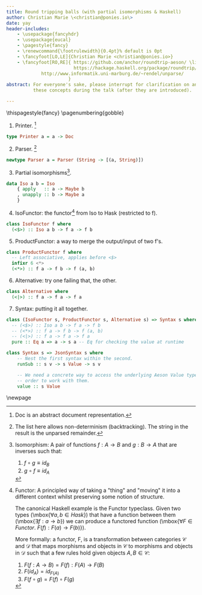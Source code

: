 ```yaml
---
title: Round tripping balls (with partial isomorphisms & Haskell)
author: Christian Marie \<christian@ponies.io\>
date: yay
header-includes:
    - \usepackage{fancyhdr}
    - \usepackage{eucal}
    - \pagestyle{fancy}
    - \renewcommand{\footrulewidth}{0.4pt}% default is 0pt
    - \fancyfoot[LO,LE]{Christian Marie <christian@ponies.io>}
    - \fancyfoot[RO,RE]{ https://github.com/anchor/roundtrip-aeson/ \linebreak
                         https://hackage.haskell.org/package/roundtrip/ \linebreak
		 	 http://www.informatik.uni-marburg.de/~rendel/unparse/
                       }
abstract: For everyone's sake, please interrupt for clarification on any of
          these concepts during the talk (after they are introduced).

---
```


\thispagestyle{fancy}
\pagenumbering{gobble}

1. Printer. [^1]

```haskell
type Printer a = a -> Doc
```

2. Parser. [^2]

```haskell
newtype Parser a = Parser (String -> [(a, String)])

```

3. Partial isomorphisms[^3].

```haskell
data Iso a b = Iso
    { apply   :: a -> Maybe b
    , unapply :: b -> Maybe a
    }
```

4. IsoFunctor: the functor[^4] from Iso to Hask (restricted to f).

```haskell
class IsoFunctor f where
  (<$>) :: Iso a b -> f a -> f b
```
5. ProductFunctor: a way to merge the output/input of two f's.

```haskell
class ProductFunctor f where
  -- Left associative, applies before <$>
  infixr 6 <*>
  (<*>) :: f a -> f b -> f (a, b)
```

6. Alternative: try one failing that, the other.

```haskell
class Alternative where
  (<|>) :: f a -> f a -> f a
```

7. Syntax: putting it all together.

```haskell
class (IsoFunctor s, ProductFunctor s, Alternative s) => Syntax s where
  -- (<$>) :: Iso a b -> f a -> f b
  -- (<*>) :: f a -> f b -> f (a, b)
  -- (<|>) :: f a -> f a -> f a
  pure :: Eq a => a -> s a -- Eq for checking the value at runtime

class Syntax s => JsonSyntax s where
    -- Nest the first syntax within the second.
    runSub :: s v -> s Value -> s v

    -- We need a concrete way to access the underlying Aeson Value types in
    -- order to work with them.
    value :: s Value
```

\newpage

[^3]: Isomorphism: A pair of functions $f : A \to B$ and $g : B \to A$ that
are inverses such that:

      1. $f \circ g \equiv id_B$
      2. $g \circ f \equiv id_A$

[^4]: Functor: A principled way of taking a "thing" and "moving" it into a
      different context whilst preserving some notion of structure.
      
      The canonical Haskell example is the Functor typeclass. Given two types
      (\mbox{$\forall{a,b} \in Hask$}) that have a function between them
      (\mbox{$\exists{f: a \to b}$}) we can produce a functored function
      (\mbox{$\forall F \in Functor.\ {F(f) : F(a) \to  F(b)}$}).

      More formally: a functor, F, is a transformation between categories
      $\mathcal{C}$ and $\mathcal{D}$ that maps morphisms and objects in
      $\mathcal{C}$ to morphisms and objects in $\mathcal{D}$ such that a few
      rules hold given objects $A, B \in \mathcal{C}$:
      
      1. $F(f : A \to B) = F(f) : F(A) \to F(B)$
      2. $F(id_A) = id_{F(A)}$
      3. $F(f \circ g) = F(f) \circ F(g)$

[^1]: Doc is an abstract document representation.

[^2]: The list here allows non-determinism (backtracking). The string in the
      result is the unparsed remainder.
